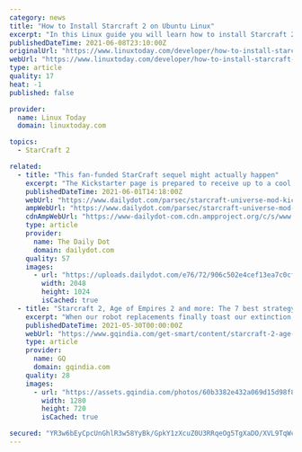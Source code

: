 ```yaml
---
category: news
title: "How to Install Starcraft 2 on Ubuntu Linux"
excerpt: "In this Linux guide you will learn how to install Starcraft 2 on Ubuntu Linux. The Starcraft 2 game has been released free of charge for anyone with registered Battle.net account. Before you proceed with the installation make sure that you have correctly ..."
publishedDateTime: 2021-06-08T23:10:00Z
originalUrl: "https://www.linuxtoday.com/developer/how-to-install-starcraft-2-on-ubuntu-linux-210606184502.html"
webUrl: "https://www.linuxtoday.com/developer/how-to-install-starcraft-2-on-ubuntu-linux-210606184502.html"
type: article
quality: 17
heat: -1
published: false

provider:
  name: Linux Today
  domain: linuxtoday.com

topics:
  - StarCraft 2

related:
  - title: "This fan-funded StarCraft sequel might actually happen"
    excerpt: "The Kickstarter page is prepared to receive up to a cool $1 million, in fact, from esager StarCraft fans: new storylines, explorable zones, and character models would come along with $25,000 or so."
    publishedDateTime: 2021-06-01T14:18:00Z
    webUrl: "https://www.dailydot.com/parsec/starcraft-universe-mod-kickstarter-blizzard/"
    ampWebUrl: "https://www.dailydot.com/parsec/starcraft-universe-mod-kickstarter-blizzard/?amp"
    cdnAmpWebUrl: "https://www-dailydot-com.cdn.ampproject.org/c/s/www.dailydot.com/parsec/starcraft-universe-mod-kickstarter-blizzard/?amp"
    type: article
    provider:
      name: The Daily Dot
      domain: dailydot.com
    quality: 57
    images:
      - url: "https://uploads.dailydot.com/e76/72/906c502e4cef13ea7c0cf54f7492de69.jpg?auto=compress%2Cformat&ixlib=php-3.3.0"
        width: 2048
        height: 1024
        isCached: true
  - title: "Starcraft 2, Age of Empires 2 and more: The 7 best strategy games you can play right now"
    excerpt: "When our robot replacements finally toast our extinction, they’ll point to a single victory as the moment the tide turned in their favour – we’re not talking about chess or Go, but the day Google’s DeepMind beat the best of us at Starcraft 2."
    publishedDateTime: 2021-05-30T00:00:00Z
    webUrl: "https://www.gqindia.com/get-smart/content/starcraft-2-age-of-empires-2-and-more-the-7-best-strategy-games-you-can-play-right-now"
    type: article
    provider:
      name: GQ
      domain: gqindia.com
    quality: 28
    images:
      - url: "https://assets.gqindia.com/photos/60b3382e432a069d15d98f8c/16:9/w_1280,c_limit/CivilizationVI_screenshot_announce1.jpg"
        width: 1280
        height: 720
        isCached: true

secured: "YR3w6bEyCpcUnGhlR3w58YyBk/GpkY1zXcuZ0U3RRqeOg5TgXaDO/XVL9TqWcrAtifC+k+udv6FpVY5BPZNCz88CH2Q9X9eNMTNe3vnxHHLMbL2DQ40nmzXevRHMrC7Sx5/L/aJsNaFpg5W67XBpilovZ0XmoL8TFmtoLVkAYpB2ecEuZ87VJv+deSDP7ssh+RDKFeV7+X5+LBS0WA9jWkVDZx4NkBdTqhRbh2y8eUmTsArq5A1U+xEM/84MeOJEOcDupJK/ZhoViCo4X+veOojziCJgbIz4cRGHiCkNf9kJHH8SXG2/jdCTJAX91xATn1TyWoVxOmX/7vUbj2SRbI/RojGL1i/k89u20FKBNqg=;9M+4s9WsxQuoei07tHJ1Pg=="
---
```


